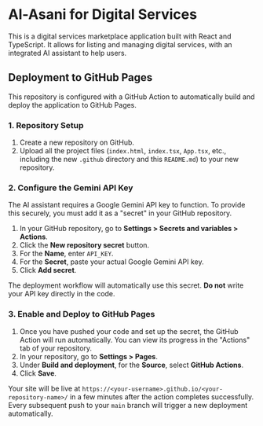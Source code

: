 
# Al-Asani for Digital Services

This is a digital services marketplace application built with React and TypeScript. It allows for listing and managing digital services, with an integrated AI assistant to help users.

## Deployment to GitHub Pages

This repository is configured with a GitHub Action to automatically build and deploy the application to GitHub Pages.

### 1. Repository Setup

1.  Create a new repository on GitHub.
2.  Upload all the project files (`index.html`, `index.tsx`, `App.tsx`, etc., including the new `.github` directory and this `README.md`) to your new repository.

### 2. Configure the Gemini API Key

The AI assistant requires a Google Gemini API key to function. To provide this securely, you must add it as a "secret" in your GitHub repository.

1.  In your GitHub repository, go to **Settings > Secrets and variables > Actions**.
2.  Click the **New repository secret** button.
3.  For the **Name**, enter `API_KEY`.
4.  For the **Secret**, paste your actual Google Gemini API key.
5.  Click **Add secret**.

The deployment workflow will automatically use this secret. **Do not** write your API key directly in the code.

### 3. Enable and Deploy to GitHub Pages

1.  Once you have pushed your code and set up the secret, the GitHub Action will run automatically. You can view its progress in the "Actions" tab of your repository.
2.  In your repository, go to **Settings > Pages**.
3.  Under **Build and deployment**, for the **Source**, select **GitHub Actions**.
4.  Click **Save**.

Your site will be live at `https://<your-username>.github.io/<your-repository-name>/` in a few minutes after the action completes successfully. Every subsequent push to your `main` branch will trigger a new deployment automatically.
